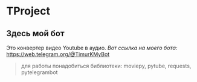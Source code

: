 # TProject
## Здесь мой бот
Это конвертер видео Youtube в аудио. 
*Вот ссылка на моего бота:*
https://web.telegram.org/@TimurKMyBot
> для работы понадобиться библиотеки: moviepy, pytube, requests, pytelegrambot
